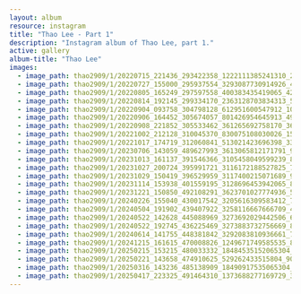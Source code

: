 ```yaml
---
layout: album
resource: instagram
title: "Thao Lee - Part 1"
description: "Instagram album of Thao Lee, part 1."
active: gallery
album-title: "Thao Lee"
images:
  - image_path: thao2909/1/20220715_221436_293422358_1222111385241310_2700192611193198812_n.jpg
  - image_path: thao2909/1/20220727_155000_295937554_3293087730914926_465756116380011730_n.jpg
  - image_path: thao2909/1/20220805_165249_297597558_400383435419065_4200123994361774032_n.jpg
  - image_path: thao2909/1/20220814_192145_299334170_2363128703834313_5782125296467514052_n.jpg
  - image_path: thao2909/1/20220904_093758_304798128_612951600547912_1003111111567785328_n.jpg
  - image_path: thao2909/1/20220906_164452_305674057_801426954645913_4920212645878185365_n.jpg
  - image_path: thao2909/1/20220908_221852_305533462_361265692758170_3626359458967565192_n.jpg
  - image_path: thao2909/1/20221002_212128_310045370_830075108030026_1515057457437824163_n.jpg
  - image_path: thao2909/1/20221017_174719_312060841_513021423696398_3369054447009875964_n.jpg
  - image_path: thao2909/1/20230706_143059_489627993_3613065812171791_9005273581890921950_n.jpg
  - image_path: thao2909/1/20231013_161137_391546366_3105458049599239_8485285614524974636_n.jpg
  - image_path: thao2909/1/20231027_200724_395991721_3116172188527825_7617727038339121249_n.jpg
  - image_path: thao2909/1/20231029_150419_396529959_3117400215071689_9151260728437358684_n.jpg
  - image_path: thao2909/1/20231114_153938_401559195_3128696453942065_8821033134069215182_n.jpg
  - image_path: thao2909/1/20231221_150850_492108291_3623701027774936_5393170211852532696_n.jpg
  - image_path: thao2909/1/20240226_155040_430017542_3205616309583412_7831143190565740347_n.jpg
  - image_path: thao2909/1/20240504_191902_439407922_3258116667666709_4484440116747913659_n.jpg
  - image_path: thao2909/1/20240522_142628_445088969_3273692029442506_654824280010409234_n.jpg
  - image_path: thao2909/1/20240522_192745_436225469_3273883732756669_8715273487203773564_n.jpg
  - image_path: thao2909/1/20240614_141755_448381842_3292083810936661_7488248503020094307_n.jpg
  - image_path: thao2909/1/20241215_161615_470008826_1249671749585535_8348575962422835595_n.jpg
  - image_path: thao2909/1/20250215_153215_480033332_18484535152065304_7130966056365785806_n.jpg
  - image_path: thao2909/1/20250221_143658_474910625_529262433515804_9083438815633101532_n.jpg
  - image_path: thao2909/1/20250316_143236_485138909_18490917535065304_1063181908249836543_n.jpg
  - image_path: thao2909/1/20250417_223325_491464310_1373688277169729_352508838612511665_n.jpg
---
```

